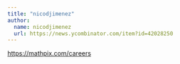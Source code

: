 ```yaml
---
title: "nicodjimenez"
author:
  name: nicodjimenez
  url: https://news.ycombinator.com/item?id=42028250
---
```

<a href="https:&#x2F;&#x2F;mathpix.com&#x2F;careers" rel="nofollow">https:&#x2F;&#x2F;mathpix.com&#x2F;careers</a>
<JobApplication />

